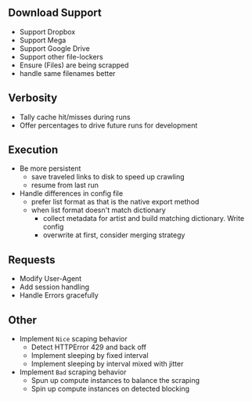 ## Download Support
* Support Dropbox
* Support Mega
* Support Google Drive
* Support other file-lockers
* Ensure (Files) are being scrapped
* handle same filenames better

## Verbosity
* Tally cache hit/misses during runs
* Offer percentages to drive future runs for development

## Execution
* Be more persistent
    * save traveled links to disk to speed up crawling
    * resume from last run
* Handle differences in config file
    * prefer list format as that is the native export method
    * when list format doesn't match dictionary
        * collect metadata for artist and build matching dictionary. Write config
        * overwrite at first, consider merging strategy

## Requests
* Modify User-Agent
* Add session handling
* Handle Errors gracefully

## Other
* Implement `Nice` scaping behavior
    * Detect HTTPError 429 and back off
    * Implement sleeping by fixed interval
    * Implement sleeping by interval mixed with jitter
* Implement `Bad` scraping behavior
    * Spun up compute instances to balance the scraping
    * Spin up compute instances on detected blocking
